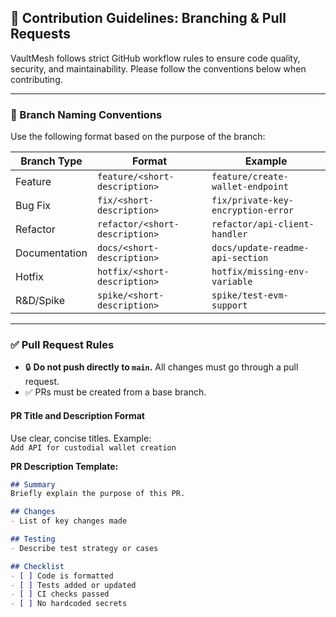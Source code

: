 ## 🧩 Contribution Guidelines: Branching & Pull Requests

VaultMesh follows strict GitHub workflow rules to ensure code quality, security, and maintainability. Please follow the conventions below when contributing.

---

### 🔀 Branch Naming Conventions

Use the following format based on the purpose of the branch:

| Branch Type   | Format                        | Example                            |
|---------------|-------------------------------|------------------------------------|
| Feature       | `feature/<short-description>` | `feature/create-wallet-endpoint`   |
| Bug Fix       | `fix/<short-description>`     | `fix/private-key-encryption-error` |
| Refactor      | `refactor/<short-description>`| `refactor/api-client-handler`      |
| Documentation | `docs/<short-description>`    | `docs/update-readme-api-section`   |
| Hotfix        | `hotfix/<short-description>`  | `hotfix/missing-env-variable`      |
| R&D/Spike     | `spike/<short-description>`   | `spike/test-evm-support`           |

---

### ✅ Pull Request Rules

- 🔒 **Do not push directly to `main`.** All changes must go through a pull request.
- ✅ PRs must be created from a base branch.

#### PR Title and Description Format

Use clear, concise titles. Example:  
`Add API for custodial wallet creation`

**PR Description Template:**
```md
## Summary
Briefly explain the purpose of this PR.

## Changes
- List of key changes made

## Testing
- Describe test strategy or cases

## Checklist
- [ ] Code is formatted
- [ ] Tests added or updated
- [ ] CI checks passed
- [ ] No hardcoded secrets
